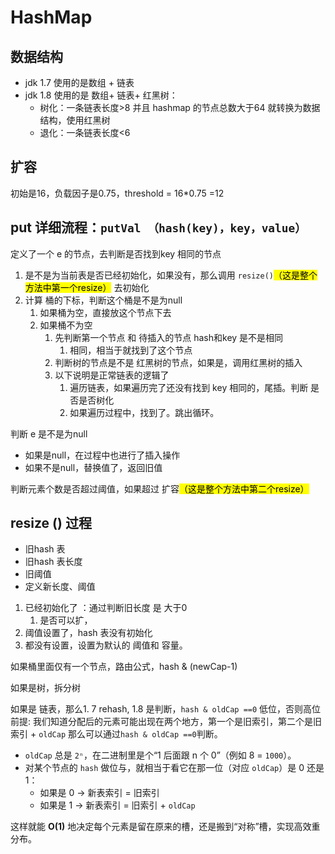 # HashMap

## 数据结构

- jdk 1.7 使用的是数组 + 链表
- jdk 1.8 使用的是 数组+ 链表+ 红黑树：
    - 树化：一条链表长度>8 并且 hashmap 的节点总数大于64 就转换为数据结构，使用红黑树
    - 退化：一条链表长度<6

## 扩容

初始是16，负载因子是0.75，threshold = 16*0.75 =12

## put 详细流程：`putVal （hash(key)，key，value）`

定义了一个 e 的节点，去判断是否找到key 相同的节点

1. 是不是为当前表是否已经初始化，如果没有，那么调用 `resize()`<mark>（这是整个方法中第一个resize）</mark> 去初始化
2. 计算 桶的下标，判断这个桶是不是为null
    1. 如果桶为空，直接放这个节点下去
    2. 如果桶不为空
        1. 先判断第一个节点 和 待插入的节点 hash和key 是不是相同
            1. 相同，相当于就找到了这个节点
        2. 判断树的节点是不是 红黑树的节点，如果是，调用红黑树的插入
        3. 以下说明是正常链表的逻辑了
            1. 遍历链表，如果遍历完了还没有找到 key 相同的，尾插。判断 是否是否树化
            2. 如果遍历过程中，找到了。跳出循环。

判断 e 是不是为null

- 如果是null，在过程中也进行了插入操作
- 如果不是null，替换值了，返回旧值

判断元素个数是否超过阈值，如果超过 扩容<mark>（这是整个方法中第二个resize）</mark>

## resize () 过程

- 旧hash 表
- 旧hash 表长度
- 旧阈值
- 定义新长度、阈值

1. 已经初始化了 ：通过判断旧长度 是 大于0
    1. 是否可以扩，
2. 阈值设置了，hash 表没有初始化
3. 都没有设置，设置为默认的 阈值和 容量。

如果桶里面仅有一个节点，路由公式，hash & (newCap-1)

如果是树，拆分树

如果是 链表，那么1. 7 rehash, 1.8 是判断，`hash & oldCap ==0` 低位，否则高位
前提: 我们知道分配后的元素可能出现在两个地方，第一个是旧索引，第二个是旧索引 + `oldCap`
那么可以通过`hash & oldCap ==0`判断。

- `oldCap` 总是 `2ⁿ`，在二进制里是个“1 后面跟 n 个 0”（例如 8 = `1000`）。
- 对某个节点的 `hash` 做位与，就相当于看它在那一位（对应 `oldCap`）是 0 还是 1：
    - 如果是 0 → 新表索引 = 旧索引
    - 如果是 1 → 新表索引 = 旧索引 + `oldCap`

这样就能 **O(1)** 地决定每个元素是留在原来的槽，还是搬到“对称”槽，实现高效重分布。
